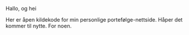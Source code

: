 ﻿Hallo, og hei

Her er åpen kildekode for min personlige portefølge-nettside. Håper det kommer til nytte. For noen.
